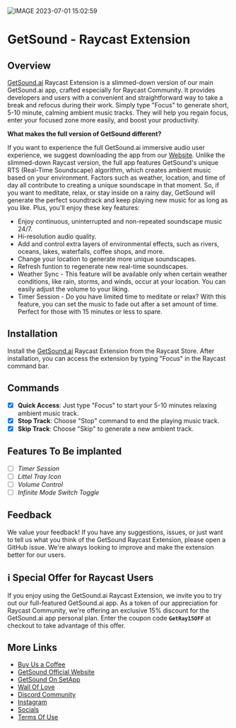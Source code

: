 
![IMAGE 2023-07-01 15:02:59](https://getsound.ai/getsound/images/RayExtention_Icon_512.png)

# GetSound - Raycast Extension

## Overview

[GetSound.ai](http://getsound.ai/) Raycast Extension is a slimmed-down version of our main GetSound.ai app, crafted especially for Raycast Community. It provides developers and users with a convenient and straightforward way to take a break and refocus during their work. Simply type "Focus" to generate short, 5-10 minute, calming ambient music tracks. They will help you regain focus, enter your focused zone more easily, and boost your productivity.

**What makes the full version of GetSound different?**

If you want to experience the full GetSound.ai immersive audio user experience, we suggest downloading the app from our [Website](https://getsound.ai). 
Unlike the slimmed-down Raycast version, the full app features GetSound's unique RTS (Real-Time Soundscape) algorithm, which creates ambient music based on your environment. Factors such as weather, location, and time of day all contribute to creating a unique soundscape in that moment. So, if you want to meditate, relax, or stay inside on a rainy day, GetSound will generate the perfect soundtrack and keep playing new music for as long as you like. Plus, you'll enjoy these key features:
* Enjoy continuous, uninterrupted and non-repeated soundscape music 24/7.
* Hi-resolution audio quality.
* Add and control extra layers of environmental effects, such as rivers, oceans, lakes, waterfalls, coffee shops, and more.
* Change your location to generate more unique soundscapes.
* Refresh funtion to regenerate new real-time soundscapes.
* Weather Sync - This feature will be available only when certain weather conditions, like rain, storms, and winds, occur at your location. You can easily adjust the volume to your liking.
* Timer Session - Do you have limited time to meditate or relax? With this feature, you can set the music to fade out after a set amount of time. Perfect for those with 15 minutes or less to spare.

## Installation

Install the [GetSound.ai](http://getsound.ai/) Raycast Extension from the Raycast Store.
After installation, you can access the extension by typing "Focus" in the Raycast command bar.

## Commands


- [x] **Quick Access**: Just type "Focus" to start your 5-10 minutes relaxing ambient music track.<br>
- [x] **Stop Track**: Choose "Stop" command to end the playing music track.<br>
- [x] **Skip Track**: Choose "Skip" to generate a new ambient track.<br>

## Features To Be implanted
- [ ] _Timer Session_
- [ ] _Littel Tray Icon_
- [ ] _Volume Control_
- [ ] _Infinite Mode Switch Toggle_
 
## Feedback

We value your feedback! If you have any suggestions, issues, or just want to tell us what you think of the GetSound Raycast Extension, please open a GitHub issue. We're always looking to improve and make the extension better for our users.

## ℹ **Special Offer for Raycast Users**

If you enjoy using the GetSound.ai Raycast Extension, we invite you to try out our full-featured GetSound.ai app. As a token of our appreciation for Raycast Community, we're offering an exclusive 15% discount for the GetSound.ai app personal plan. Enter the coupon code **`GetRay15OFF`** at checkout to take advantage of this offer.

## More Links
* [Buy Us a Coffee](https://bmc.link/Getsoundai)              
* [GetSound Official Website](https://getsound.ai)
* [GetSound On SetApp](https://bit.ly/GetSound_SetApp)
* [Wall Of Love](https://testimonial.to/getsound-ai/all)
* [Discord Community](https://discord.com/invite/4gQVAyjYbs)
* [Instagram](https://www.instagram.com/getsound.ai/)
* [Socials](https://linktr.ee/getsound.ai)
* [Terms Of Use](https://bit.ly/3PQmZ1c)


